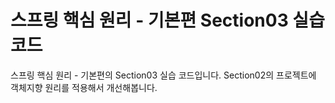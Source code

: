 # 스프링 핵심 원리 - 기본편 Section03 실습 코드

스프링 핵심 원리 - 기본편의 Section03 실습 코드입니다.
Section02의 프로젝트에 객체지향 원리를 적용해서 개선해봅니다.
